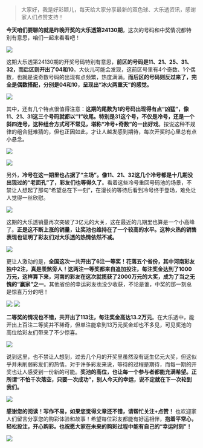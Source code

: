 > 大家好，我是好彩颖儿，每天给大家分享最新的双色球、大乐透资讯，感谢家人们点赞支持！

**今天咱们要聊的就是昨晚开奖的大乐透第24130期**，这次的号码和中奖情况都特别有意思，咱们一起来看看吧！


![](https://cdn.jsdelivr.net/gh/wangwenjie1314/PicCDN/2024-11-10/1731196532500-image.png)



这期大乐透第24130期的开奖号码特别有意思，**前区的号码是11、21、25、31、32，而后区则开出了04和10**。大伙儿可能会发现，这前区号里有4个奇数、1个偶数，也就是说奇数号码的出现有点频繁，热度满满。**而后区的号码则反过来了，完全是偶数搭配，分别是04和10，呈现出“冰火两重天”的感觉。**

![](https://cdn.jsdelivr.net/gh/wangwenjie1314/PicCDN/2024-11-10/1731196382461-image.png)



其中，还有几个特点很值得注意：**这期的尾数为1的号码出现得有点“凶猛”，像11、21、31这三个号码就都以“1”收尾。特别是31这个号，不仅是冷号，还是一个斜四连号，这种组合方式可不常见，堪称“冷号+奇数”的一出好戏**。按说这种不规律的组合挺难猜的，但也正因如此，才让人越发感到期待，每次开奖时心里总有点小悬念。


![](https://cdn.jsdelivr.net/gh/wangwenjie1314/PicCDN/2024-11-10/1731196568047-image.png)

![](https://cdn.jsdelivr.net/gh/wangwenjie1314/PicCDN/2024-11-10/1731196542827-image.png)


另外，**冷号在这一期里也占据了“主场”。像11、21、32这几个冷号都是十几期没出现过的“老面孔”了，彩友们也等得久了**。看着这些冷号重回号码池的场景，不禁让人想起了那句“希望总在下一刻”，在漫长的等待后看到冷号终于登场，难免让人觉得一丝欣慰。


![](https://cdn.jsdelivr.net/gh/wangwenjie1314/PicCDN/2024-11-10/1731196587557-image.png)


这期的大乐透销量再次突破了3亿元的大关，这在最近的几期里也算是一个小高峰了。**正是这不断上涨的销量，让奖池也维持在了一个较高的水平。这种火热的销售表现也证明了彩友们对大乐透的热情依然不减。**


![](https://cdn.jsdelivr.net/gh/wangwenjie1314/PicCDN/2024-11-10/1731196624772-image.png)


更让人激动的是，**全国这次一共开出了6注一等奖！花落五个省份，其中河南彩友独中2注，真是羡煞旁人！这两注一等奖都来自追加投注，每注奖金达到了1000万元，这样算下来，河南的彩友在这次就揽获了2000万元的大奖，成为了当之无愧的“赢家”之一**。其他省份的幸运彩友也没少收获，不论是谁，中奖的那一刻总是惊喜万分的吧！



![](https://cdn.jsdelivr.net/gh/wangwenjie1314/PicCDN/2024-11-10/1731196783134-image.png)
![](https://cdn.jsdelivr.net/gh/wangwenjie1314/PicCDN/2024-11-10/1731196855579-image.png)


**二等奖的情况也不错，共开出了113注，每注奖金高达13.2万元**。在大乐透中，能开出上百注二等奖并不稀奇，但单注能拿到13万元奖金却也不多见，可见奖池的高位给彩友们带来了不少惊喜。



![](https://cdn.jsdelivr.net/gh/wangwenjie1314/PicCDN/2024-11-10/1731196978468-image.png)




说到这里，也不禁让人想到，过去几个月的开奖里虽然没有诞生亿元大奖，但这似乎并未削弱彩友们的热情。对于许多彩友来说，等待的过程是期待，而每一期的开奖也让人感受到一份新的可能。**奖池的高位，也让每一个参与者都能充满希望。正所谓“不怕千次落空，只要一次成功”，别人今天的幸运，说不定就在下一次轮到我们。**


![](https://cdn.jsdelivr.net/gh/wangwenjie1314/PicCDN/2024-11-10/1731197025621-image.png)


**感谢您的阅读！写作不易，如果您觉得文章还不错，请帮忙关注+点赞！** 也欢迎家人们留言分享您的购彩体验和故事！希望每位彩友都能有好运相伴，**抱着平常心，轻松投注，开心购彩。也祝愿大家在未来的购彩过程中能有自己的“幸运时刻”！** 


![](https://cdn.jsdelivr.net/gh/wangwenjie1314/PicCDN/2024-8-8/1723090451835-image.png)
